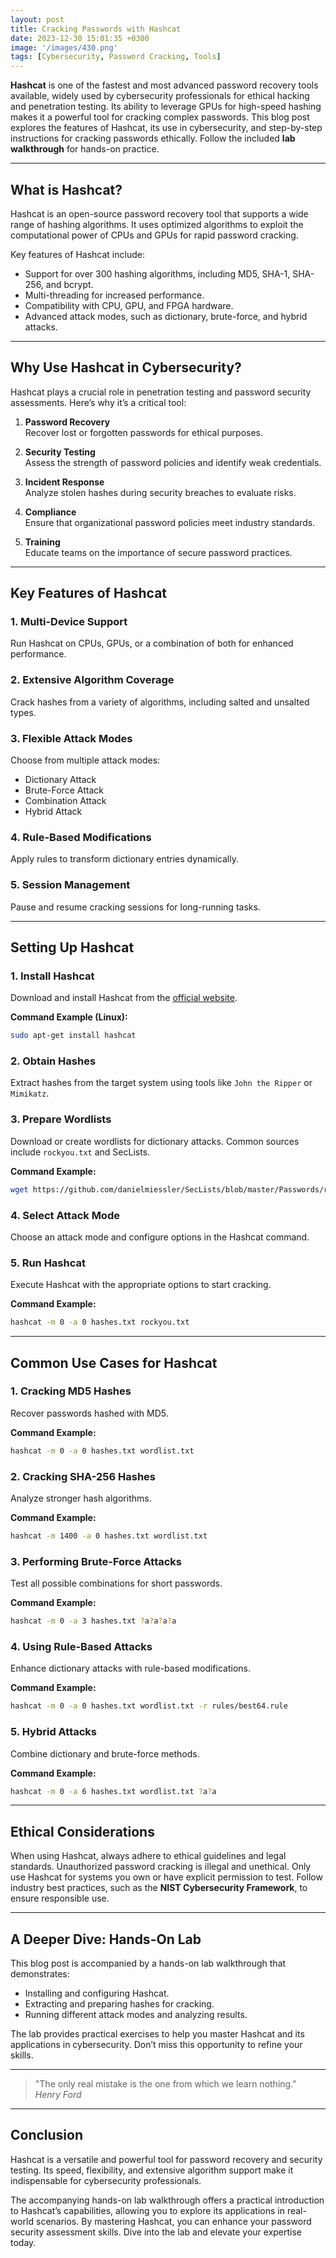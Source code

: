 ```yaml
---
layout: post
title: Cracking Passwords with Hashcat
date: 2023-12-30 15:01:35 +0300
image: '/images/430.png'
tags: [Cybersecurity, Password Cracking, Tools]
---
```


**Hashcat** is one of the fastest and most advanced password recovery tools available, widely used by cybersecurity professionals for ethical hacking and penetration testing. Its ability to leverage GPUs for high-speed hashing makes it a powerful tool for cracking complex passwords. This blog post explores the features of Hashcat, its use in cybersecurity, and step-by-step instructions for cracking passwords ethically. Follow the included **lab walkthrough** for hands-on practice.

---

## What is Hashcat?

Hashcat is an open-source password recovery tool that supports a wide range of hashing algorithms. It uses optimized algorithms to exploit the computational power of CPUs and GPUs for rapid password cracking.

Key features of Hashcat include:
- Support for over 300 hashing algorithms, including MD5, SHA-1, SHA-256, and bcrypt.  
- Multi-threading for increased performance.  
- Compatibility with CPU, GPU, and FPGA hardware.  
- Advanced attack modes, such as dictionary, brute-force, and hybrid attacks.  

---

## Why Use Hashcat in Cybersecurity?

Hashcat plays a crucial role in penetration testing and password security assessments. Here’s why it’s a critical tool:

1. **Password Recovery**  
   Recover lost or forgotten passwords for ethical purposes.

2. **Security Testing**  
   Assess the strength of password policies and identify weak credentials.

3. **Incident Response**  
   Analyze stolen hashes during security breaches to evaluate risks.

4. **Compliance**  
   Ensure that organizational password policies meet industry standards.

5. **Training**  
   Educate teams on the importance of secure password practices.

---

## Key Features of Hashcat

### 1. **Multi-Device Support**
Run Hashcat on CPUs, GPUs, or a combination of both for enhanced performance.

### 2. **Extensive Algorithm Coverage**
Crack hashes from a variety of algorithms, including salted and unsalted types.

### 3. **Flexible Attack Modes**
Choose from multiple attack modes:
- Dictionary Attack
- Brute-Force Attack
- Combination Attack
- Hybrid Attack

### 4. **Rule-Based Modifications**
Apply rules to transform dictionary entries dynamically.

### 5. **Session Management**
Pause and resume cracking sessions for long-running tasks.

---

## Setting Up Hashcat

### 1. **Install Hashcat**
Download and install Hashcat from the [official website](https://hashcat.net/hashcat/).

**Command Example (Linux):**
```bash
sudo apt-get install hashcat
```

### 2. **Obtain Hashes**
Extract hashes from the target system using tools like `John the Ripper` or `Mimikatz`.

### 3. **Prepare Wordlists**
Download or create wordlists for dictionary attacks. Common sources include `rockyou.txt` and SecLists.

**Command Example:**
```bash
wget https://github.com/danielmiessler/SecLists/blob/master/Passwords/rockyou.txt.tar.gz
```

### 4. **Select Attack Mode**
Choose an attack mode and configure options in the Hashcat command.

### 5. **Run Hashcat**
Execute Hashcat with the appropriate options to start cracking.

**Command Example:**
```bash
hashcat -m 0 -a 0 hashes.txt rockyou.txt
```

---

## Common Use Cases for Hashcat

### 1. **Cracking MD5 Hashes**
Recover passwords hashed with MD5.

**Command Example:**
```bash
hashcat -m 0 -a 0 hashes.txt wordlist.txt
```

### 2. **Cracking SHA-256 Hashes**
Analyze stronger hash algorithms.

**Command Example:**
```bash
hashcat -m 1400 -a 0 hashes.txt wordlist.txt
```

### 3. **Performing Brute-Force Attacks**
Test all possible combinations for short passwords.

**Command Example:**
```bash
hashcat -m 0 -a 3 hashes.txt ?a?a?a?a
```

### 4. **Using Rule-Based Attacks**
Enhance dictionary attacks with rule-based modifications.

**Command Example:**
```bash
hashcat -m 0 -a 0 hashes.txt wordlist.txt -r rules/best64.rule
```

### 5. **Hybrid Attacks**
Combine dictionary and brute-force methods.

**Command Example:**
```bash
hashcat -m 0 -a 6 hashes.txt wordlist.txt ?a?a
```

---

## Ethical Considerations

When using Hashcat, always adhere to ethical guidelines and legal standards. Unauthorized password cracking is illegal and unethical. Only use Hashcat for systems you own or have explicit permission to test. Follow industry best practices, such as the **NIST Cybersecurity Framework**, to ensure responsible use.

---

## A Deeper Dive: Hands-On Lab

This blog post is accompanied by a hands-on lab walkthrough that demonstrates:
- Installing and configuring Hashcat.
- Extracting and preparing hashes for cracking.
- Running different attack modes and analyzing results.

The lab provides practical exercises to help you master Hashcat and its applications in cybersecurity. Don’t miss this opportunity to refine your skills.

---

> "The only real mistake is the one from which we learn nothing."  
> <cite>Henry Ford</cite>

---

## Conclusion

Hashcat is a versatile and powerful tool for password recovery and security testing. Its speed, flexibility, and extensive algorithm support make it indispensable for cybersecurity professionals.

The accompanying hands-on lab walkthrough offers a practical introduction to Hashcat’s capabilities, allowing you to explore its applications in real-world scenarios. By mastering Hashcat, you can enhance your password security assessment skills. Dive into the lab and elevate your expertise today.
